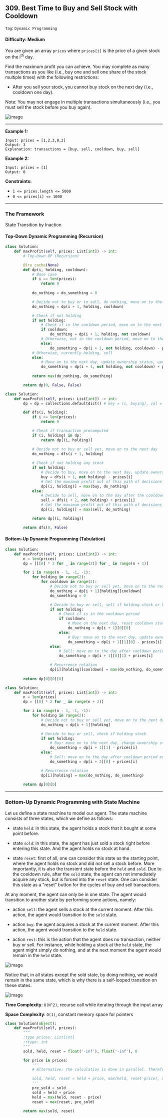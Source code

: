 ## 309. Best Time to Buy and Sell Stock with Cooldown

```Tag```: ```Dynamic Programming```

#### Difficulty: Medium

You are given an array ```prices``` where ```prices[i]``` is the price of a given stock on the i<sup>th</sup> day.

Find the maximum profit you can achieve. You may complete as many transactions as you like (i.e., buy one and sell one share of the stock multiple times) with the following restrictions:

- After you sell your stock, you cannot buy stock on the next day (i.e., cooldown one day).

Note: You may not engage in multiple transactions simultaneously (i.e., you must sell the stock before you buy again).

![image](https://user-images.githubusercontent.com/35042430/220160328-1349b825-05b0-48de-abe7-6007a3db1207.png)

---

__Example 1:__
```
Input: prices = [1,2,3,0,2]
Output: 3
Explanation: transactions = [buy, sell, cooldown, buy, sell]
```

__Example 2:__
```
Input: prices = [1]
Output: 0
```

__Constraints:__

- ```1 <= prices.length <= 5000```
- ```0 <= prices[i] <= 1000```

---

### The Framework

State Transition by Inaction

#### Top-Down Dynamic Programming (Recursion)

```Python
class Solution:
    def maxProfit(self, prices: List[int]) -> int:
        # Top-Down DP (Recursion)

        @lru_cache(None)
        def dp(i, holding, cooldown):
            # Base case
            if i == len(prices):
                return 0
            
            do_nothing = do_something = 0

            # Decide not to buy or to sell, do nothing, move on to the next day
            do_nothing = dp(i + 1, holding, cooldown)

            # Check if not holding
            if not holding:
                # Check if in the cooldown period, move on to the next day, reset cooldown
                if cooldown:
                    do_nothing = dp(i + 1, holding, not cooldown)
                # Otherwise, not in the cooldown period, move on to the next day, update ownership status, pay price at day ith
                else:
                    do_something = dp(i + 1, not holding, cooldown) - prices[i]
            # Otherwise, currently holding, sell
            else:                
                # Move on to the next day, update ownership status, update cooldown, take profit
                do_something = dp(i + 1, not holding, not cooldown) + prices[i]
            
            return max(do_nothing, do_something)

        return dp(0, False, False)
```

```Python
class Solution:
    def maxProfit(self, prices: List[int]) -> int:
        dp = dp = collections.defaultdict() # key = (i, buying), val = max_profit

        def dfs(i, holding):
            if i >= len(prices):
                return 0

            # Check if transaction precomputed
            if (i, holding) in dp:
                return dp[(i, holding)]

            # Decide not to buy or sell yet, move on to the next day
            do_nothing = dfs(i + 1, holding)
            
            # Check if not holding any stock
            if not holding:
                # Decide to buy, move on to the next day, update ownership status, pay the price at day ith
                buy = dfs(i + 1, not holding) - prices[i]
                # Get the maximum profit out of this path of decisions
                dp[(i, holding)] = max(buy, do_nothing)
            else:
                # Decide to sell, move on to the day after the cooldown period ends, reset ownership status, take the profit
                sell = dfs(i + 2, not holding) + prices[i]
                # Get the maximum profit out of this path of decisions
                dp[(i, holding)] = max(sell, do_nothing)

            return dp[(i, holding)]

        return dfs(0, False)
```

#### Bottom-Up Dynamic Programming (Tabulation)

```Python
class Solution:
    def maxProfit(self, prices: List[int]) -> int:
        n = len(prices)
        dp = [[[0] * 2 for _ in range(2)] for _ in range(n + 1)]

        for i in range(n - 1, -1, -1):
            for holding in range(2):            
                for cooldown in range(2):
                    # Decide not to buy or sell yet, move on to the next day
                    do_nothing = dp[i + 1][holding][cooldown]
                    do_something = 0

                    # Decide to buy or sell, sell if holding stock or buy if not holding stock
                    if not holding:
                        # Check if is in the cooldown period
                        if cooldown:
                            # Move on the next day, reset cooldown status
                            do_nothing = dp[i + 1][0][0]
                        else:
                            # Buy: move on to the next day, update ownership status, pay price at ith day
                            do_something = dp[i + 1][1][0] - prices[i]
                    else:
                        # Sell: move on to the day after cooldown period ends, change ownership status, update cooldown, take profit
                        do_something = dp[i + 1][0][1] + prices[i]

                    # Recurrence relation
                    dp[i][holding][cooldown] = max(do_nothing, do_something)
        
        return dp[0][0][0]
```

```Python
class Solution:
    def maxProfit(self, prices: List[int]) -> int:
        n = len(prices)
        dp = [[0] * 2 for _ in range(n + 2)]

        for i in range(n - 1, -1, -1):
            for holding in range(2):
                # Decide not to buy or sell yet, move on to the next day
                do_nothing = dp[i + 1][holding]

                # Decide to buy or sell, check if holding stock
                if not holding:
                    # Buy: move on to the next day, change ownership status, pay price at ith day
                    do_something = dp[i + 1][1] - prices[i]
                else:
                    # Sell: move on to the day after cooldown period ends, change ownership status, take profit
                    do_something = dp[i + 2][0] + prices[i]

                # Recurrence relation
                dp[i][holding] = max(do_nothing, do_something)
        
        return dp[0][0]
```

---

### Bottom-Up Dynamic Programming with State Machine

Let us define a state machine to model our agent. The state machine consists of three states, which we define as follows:

- state ```held```: in this state, the agent holds a stock that it bought at some point before.

- state ```sold```: in this state, the agent has just sold a stock right before entering this state. And the agent holds no stock at hand.

- state ```reset```: first of all, one can consider this state as the starting point, where the agent holds no stock and did not sell a stock before. More importantly, it is also the transient state before the ```held``` and ```sold```. Due to the cooldown rule, after the ```sold``` state, the agent can not immediately acquire any stock, but is forced into the ```reset``` state. One can consider this state as a "reset" button for the cycles of buy and sell transactions.

At any moment, the agent can only be in one state. The agent would transition to another state by performing some actions, namely:

- action ```sell```: the agent sells a stock at the current moment. After this action, the agent would transition to the ```sold``` state.

- action ```buy```: the agent acquires a stock at the current moment. After this action, the agent would transition to the ```held``` state.

- action ```rest```: this is the action that the agent does no transaction, neither buy or sell. For instance, while holding a stock at the ```held``` state, the agent might simply do nothing, and at the next moment the agent would remain in the ```held``` state.

![image](https://leetcode.com/problems/best-time-to-buy-and-sell-stock-with-cooldown/solutions/601810/Figures/309/309_state_machine.png)

Notice that, in all states except the sold state, by doing nothing, we would remain in the same state, which is why there is a self-looped transition on these states.

![image](https://leetcode.com/problems/best-time-to-buy-and-sell-stock-with-cooldown/solutions/601810/Figures/309/309_graph.png)

__Time Complexity__: ```O(N^2)```, recurse call while iterating through the input array

__Space Complexity__: ```O(1)```, constant memory space for pointers

```Python
class Solution(object):
    def maxProfit(self, prices):
        """
        :type prices: List[int]
        :rtype: int
        """
        sold, held, reset = float('-inf'), float('-inf'), 0

        for price in prices:
            '''
            # Alternative: the calculation is done in parallel. Therefore no need to keep temporary variables

            sold, held, reset = held + price, max(held, reset-price), max(reset, sold)
            '''
            pre_sold = sold
            sold = held + price
            held = max(held, reset - price)
            reset = max(reset, pre_sold)

        return max(sold, reset)
```
